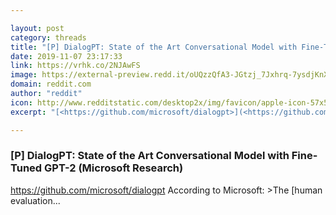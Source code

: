 ```yaml
---

layout: post
category: threads
title: "[P] DialogPT: State of the Art Conversational Model with Fine-Tuned GPT-2 (Microsoft Research)"
date: 2019-11-07 23:17:33
link: https://vrhk.co/2NJAwFS
image: https://external-preview.redd.it/oUQzzQfA3-JGtzj_7Jxhrq-7ysdjKnXeVDKfTykHdaA.jpg?width=400&height=209.42408377&auto=webp&s=e3ffd7646a8506814818335782b0fb971bf90c6c
domain: reddit.com
author: "reddit"
icon: http://www.redditstatic.com/desktop2x/img/favicon/apple-icon-57x57.png
excerpt: "[<https://github.com/microsoft/dialogpt>](<https://github.com/microsoft/dialogpt>) According to Microsoft: &gt;The [human evaluation..."

---
```


### [P] DialogPT: State of the Art Conversational Model with Fine-Tuned GPT-2 (Microsoft Research)

[<https://github.com/microsoft/dialogpt>](<https://github.com/microsoft/dialogpt>) According to Microsoft: &gt;The [human evaluation...